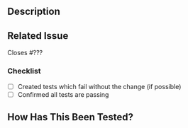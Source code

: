 ## Description


## Related Issue
<!--- This project only accepts pull requests related to open issues -->
<!--- If suggesting a new feature or change, please discuss it in an issue first -->
<!--- If fixing a bug, there should be an issue describing it with steps to reproduce -->
<!--- Please link to the issue here: -->
Closes #???

### Checklist
- [ ] Created tests which fail without the change (if possible)
- [ ] Confirmed all tests are passing

## How Has This Been Tested?
<!--- Please describe in detail how you tested your changes. -->
<!--- Include details of your testing environment, and which tests you ran to -->
<!--- Include a screenshot of passing tests if possible --->
<!--- see how your change affects other areas of the code, etc. -->
